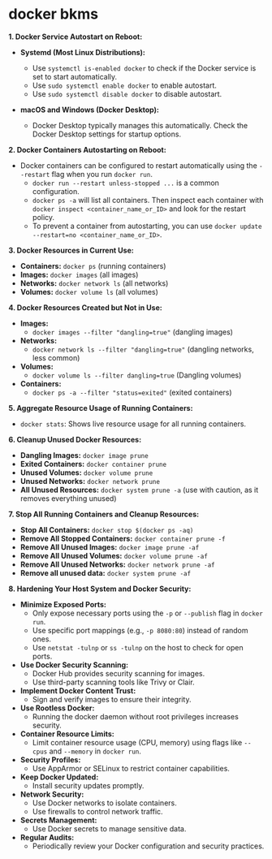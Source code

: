 # docker bkms 

**1. Docker Service Autostart on Reboot:**

* **Systemd (Most Linux Distributions):**
    * Use `systemctl is-enabled docker` to check if the Docker service is set to start automatically.
    * Use `sudo systemctl enable docker` to enable autostart.
    * Use `sudo systemctl disable docker` to disable autostart.

* **macOS and Windows (Docker Desktop):**
    * Docker Desktop typically manages this automatically. Check the Docker Desktop settings for startup options.

**2. Docker Containers Autostarting on Reboot:**

* Docker containers can be configured to restart automatically using the `--restart` flag when you run `docker run`.
    * `docker run --restart unless-stopped ...` is a common configuration.
    * `docker ps -a` will list all containers. Then inspect each container with `docker inspect <container_name_or_ID>` and look for the restart policy.
    * To prevent a container from autostarting, you can use `docker update --restart=no <container_name_or_ID>`.

**3. Docker Resources in Current Use:**

* **Containers:** `docker ps` (running containers)
* **Images:** `docker images` (all images)
* **Networks:** `docker network ls` (all networks)
* **Volumes:** `docker volume ls` (all volumes)

**4. Docker Resources Created but Not in Use:**

* **Images:**
    * `docker images --filter "dangling=true"` (dangling images)
* **Networks:**
    * `docker network ls --filter "dangling=true"` (dangling networks, less common)
* **Volumes:**
    * `docker volume ls --filter dangling=true` (Dangling volumes)
* **Containers:**
    * `docker ps -a --filter "status=exited"` (exited containers)

**5. Aggregate Resource Usage of Running Containers:**

* `docker stats`: Shows live resource usage for all running containers.

**6. Cleanup Unused Docker Resources:**

* **Dangling Images:** `docker image prune`
* **Exited Containers:** `docker container prune`
* **Unused Volumes:** `docker volume prune`
* **Unused Networks:** `docker network prune`
* **All Unused Resources:** `docker system prune -a` (use with caution, as it removes everything unused)

**7. Stop All Running Containers and Cleanup Resources:**

* **Stop All Containers:** `docker stop $(docker ps -aq)`
* **Remove All Stopped Containers:** `docker container prune -f`
* **Remove All Unused Images:** `docker image prune -af`
* **Remove All Unused Volumes:** `docker volume prune -af`
* **Remove All Unused Networks:** `docker network prune -af`
* **Remove all unused data:** `docker system prune -af`

**8. Hardening Your Host System and Docker Security:**

* **Minimize Exposed Ports:**
    * Only expose necessary ports using the `-p` or `--publish` flag in `docker run`.
    * Use specific port mappings (e.g., `-p 8080:80`) instead of random ones.
    * Use `netstat -tulnp` or `ss -tulnp` on the host to check for open ports.
* **Use Docker Security Scanning:**
    * Docker Hub provides security scanning for images.
    * Use third-party scanning tools like Trivy or Clair.
* **Implement Docker Content Trust:**
    * Sign and verify images to ensure their integrity.
* **Use Rootless Docker:**
    * Running the docker daemon without root privileges increases security.
* **Container Resource Limits:**
    * Limit container resource usage (CPU, memory) using flags like `--cpus` and `--memory` in `docker run`.
* **Security Profiles:**
    * Use AppArmor or SELinux to restrict container capabilities.
* **Keep Docker Updated:**
    * Install security updates promptly.
* **Network Security:**
    * Use Docker networks to isolate containers.
    * Use firewalls to control network traffic.
* **Secrets Management:**
    * Use Docker secrets to manage sensitive data.
* **Regular Audits:**
    * Periodically review your Docker configuration and security practices.


